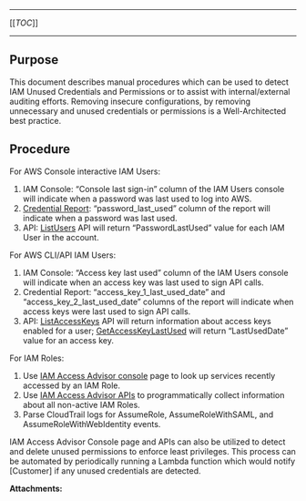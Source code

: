   

  

|    |    |    |    |
| --- | --- | --- | --- |

  

* * *

[[_TOC_]]

* * *

**Purpose**
-----------

This document describes manual procedures which can be used to detect IAM Unused Credentials and Permissions or to assist with internal/external auditing efforts. Removing insecure configurations, by removing unnecessary and unused credentials or permissions is a Well-Architected best practice.

**Procedure**
-------------

For AWS Console interactive IAM Users:

1.  IAM Console: “Console last sign-in” column of the IAM Users console will indicate when a password was last used to log into AWS.
2.  [Credential Report](https://docs.aws.amazon.com/IAM/latest/UserGuide/id_credentials_getting-report.html): “password\_last\_used” column of the report will indicate when a password was last used.
3.  API: [ListUsers](https://docs.aws.amazon.com/IAM/latest/APIReference/API_ListUsers.html) API will return “PasswordLastUsed” value for each IAM User in the account.

For AWS CLI/API IAM Users:

1.  IAM Console: “Access key last used” column of the IAM Users console will indicate when an access key was last used to sign API calls.
2.  Credential Report: “access\_key\_1\_last\_used\_date” and “access\_key\_2\_last\_used\_date” columns of the report will indicate when access keys were last used to sign API calls.
3.  API: [ListAccessKeys](https://docs.aws.amazon.com/IAM/latest/APIReference/API_ListAccessKeys.html) API will return information about access keys enabled for a user; [GetAccessKeyLastUsed](https://docs.aws.amazon.com/IAM/latest/APIReference/API_GetAccessKeyLastUsed.html) will return “LastUsedDate” value for an access key.

For IAM Roles:

1.  Use [IAM Access Advisor console](https://docs.aws.amazon.com/IAM/latest/UserGuide/access_policies_access-advisor-view-data.html#access_policies_access-advisor-viewing) page to look up services recently accessed by an IAM Role.
2.  Use [IAM Access Advisor APIs](https://docs.aws.amazon.com/IAM/latest/UserGuide/access_policies_access-advisor-view-data.html#access_policies_access-advisor-viewing-cli) to programmatically collect information about all non-active IAM Roles.
3.  Parse CloudTrail logs for AssumeRole, AssumeRoleWithSAML, and AssumeRoleWithWebIdentity events.

  

IAM Access Advisor Console page and APIs can also be utilized to detect and delete unused permissions to enforce least privileges. This process can be automated by periodically running a Lambda function which would notify \[Customer\] if any unused credentials are detected.

 **Attachments:** 

